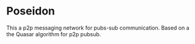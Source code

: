 # Poseidon

This a p2p messaging network for pubs-sub communication. Based on a the Quasar algorithm for p2p pubsub.
